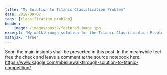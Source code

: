 ```yaml
---
title: "My Solution to Titanic Classification Problem"
date: 2019-09-07
tags: [classification problem]
header:
    image: /images/post2/featured-image.jpg
excerpt: "My walkthrough solution for the Titanic Classification Problem from Kaggle"
mathjax: "true"
---
```


Soon the main insights shall be presented in this post. In the meanwhile feel free the check and leave a comment at the source notebook here: https://www.kaggle.com/mbeliu/walkthrough-solution-to-titanic-competition/.